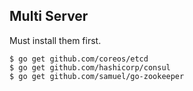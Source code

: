 ## Multi Server

Must install them first.

```
$ go get github.com/coreos/etcd
$ go get github.com/hashicorp/consul
$ go get github.com/samuel/go-zookeeper
```

